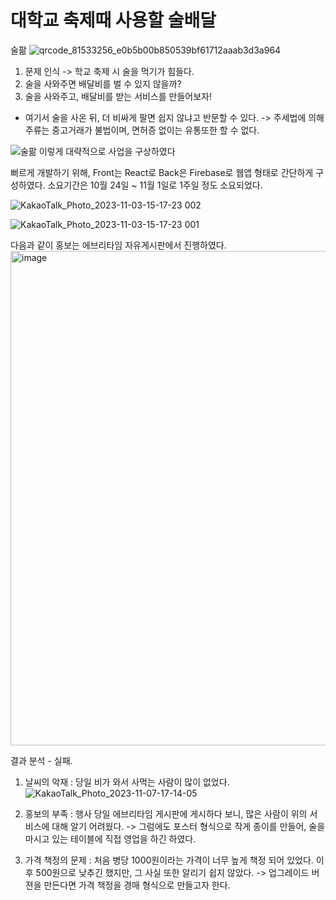 # 대학교 축제때 사용할 술배달

술팖
![qrcode_81533256_e0b5b00b850539bf61712aaab3d3a964](https://github.com/jkworldchampion/Delivery_drunk/assets/83493949/48113a3d-2136-4701-b024-7d7c758f7543)

1. 문제 인식 -> 학교 축제 시 술을 먹기가 힘들다.  
2. 술을 사와주면 배달비를 벌 수 있지 않을까?  
3. 술을 사와주고, 배달비를 받는 서비스를 만들어보자!  

- 여기서 술을 사온 뒤, 더 비싸게 팔면 쉽지 않냐고 반문할 수 있다.
  -> 주세법에 의해 주류는 중고거래가 불법이며, 면허증 없이는 유통또한 할 수 없다.

![술팖](https://github.com/jkworldchampion/Delivery_drunk/assets/83493949/6caac63e-fd7a-4be1-90c2-be9a2801ae54)
이렇게 대략적으로 사업을 구상하였다

뻐르게 개발하기 위해, Front는 React로 Back은 Firebase로 웹앱 형태로 간단하게 구성하였다.
소요기간은 10월 24일 ~ 11월 1일로 1주일 정도 소요되었다.


![KakaoTalk_Photo_2023-11-03-15-17-23 002](https://github.com/jkworldchampion/Delivery_drunk/assets/83493949/54cebd14-d92b-4bbe-918a-887b10b74625)

![KakaoTalk_Photo_2023-11-03-15-17-23 001](https://github.com/jkworldchampion/Delivery_drunk/assets/83493949/7b47b718-303c-48a3-8a7f-541b606cdbcc)

다음과 같이 홍보는 에브리타임 자유게시판에서 진행하였다.
<img width="791" alt="image" src="https://github.com/jkworldchampion/Delivery_drunk/assets/83493949/f29b55d8-61d3-4441-87ae-5f75214de520">


결과 분석 - 실패.
1. 날씨의 악재 : 당일 비가 와서 사먹는 사람이 많이 없었다.
![KakaoTalk_Photo_2023-11-07-17-14-05](https://github.com/jkworldchampion/Delivery_drunk/assets/83493949/9db8f786-f055-4d8a-8043-e9ccc2e99c38)

2. 홍보의 부족 : 행사 당일 에브리타임 게시판에 게시하다 보니, 많은 사람이 위의 서비스에 대해 알기 어려웠다.
   -> 그럼에도 포스터 형식으로 작게 종이를 만들어, 술을 마시고 있는 테이블에 직접 영업을 하긴 하였다.

3. 가격 책정의 문제 : 처음 병당 1000원이라는 가격이 너무 높게 책정 되어 있었다. 이후 500원으로 낮추긴 했지만, 그 사실 또한 알리기 쉽지 않았다.
   -> 업그레이드 버젼을 만든다면 가격 책정을 경매 형식으로 만들고자 한다.
